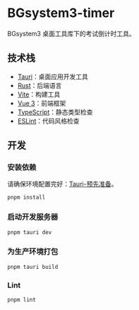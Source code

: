 # BGsystem3-timer

BGsystem3 桌面工具库下的考试倒计时工具。

## 技术栈

- [Tauri](https://tauri.app/)：桌面应用开发工具
- [Rust](https://www.rust-lang.org/)：后端语言
- [Vite](https://vitejs.dev/)：构建工具
- [Vue 3](https://vuejs.org/)：前端框架
- [TypeScript](https://www.typescriptlang.org/)：静态类型检查
- [ESLint](https://eslint.org/)：代码风格检查

## 开发

### 安装依赖

请确保环境配置完好：[Tauri-预先准备](https://tauri.app/zh-cn/v1/guides/getting-started/prerequisites)。

```sh
pnpm install
```

### 启动开发服务器

```sh
pnpm tauri dev
```

### 为生产环境打包

```sh
pnpm tauri build
```

### Lint

```sh
pnpm lint
```